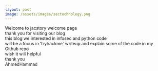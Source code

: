 ```yaml
---
layout: post
image: /assets/images/sectechnology.png
---
```

Welcome to jacstory welcome page  
thank you for visiting our  blog   
this blog we interested in infosec and python code  
will be a focus in 'tryhackme' writeup and explain some of the code in my Github repo  
wish it will helpful   
thank you   
AhmedHammad 
